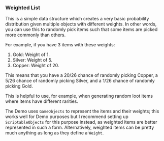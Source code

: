 ### Weighted List
This is a simple data structure which creates a very basic probability distribution given multiple objects with different weights. In other words, you can use this to randomly pick items such that some items are picked more commonly than others.

For example, if you have 3 items with these weights:
1. Gold: Weight of 1.
2. Silver: Weight of 5.
3. Copper: Weight of 20.

This means that you have a 20/26 chance of randomly picking Copper, a 5/26 chance of randomly picking Silver, and a 1/26 chance of randomly picking Gold.

This is helpful to use, for example, when generating random loot items where items have different rarities.

The Demo uses `GameObjects` to represent the items and their weights; this works well for Demo purposes but I recommend setting up `ScriptableObjects` for this purpose instead, as weighted items are better represented in such a form. Alternatively, weighted items can be pretty much anything as long as they define a `Weight`.
